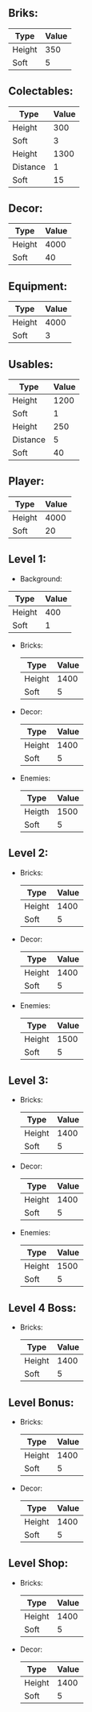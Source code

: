 ## Briks:

| Type   | Value |
| ------ | ----- |
| Height | 350   |
| Soft   | 5     |

## Colectables:

| Type     | Value |
| -------- | ----- |
| Height   | 300   |
| Soft     | 3     |
| Height   | 1300  |
| Distance | 1     |
| Soft     | 15    |

## Decor:

| Type   | Value |
| ------ | ----- |
| Height | 4000  |
| Soft   | 40    |

## Equipment:

| Type   | Value |
| ------ | ----- |
| Height | 4000  |
| Soft   | 3     |

## Usables:

| Type     | Value |
| -------- | ----- |
| Height   | 1200  |
| Soft     | 1     |
| Height   | 250   |
| Distance | 5     |
| Soft     | 40    |

## Player:

| Type   | Value |
| ------ | ----- |
| Height | 4000  |
| Soft   | 20    |

## Level 1:

- Background:

| Type   | Value |
| ------ | ----- |
| Height | 400   |
| Soft   | 1     |

- Bricks:
  
  | Type   | Value |
  | ------ | ----- |
  | Height | 1400  |
  | Soft   | 5     |

- Decor:
  
  | Type   | Value |
  | ------ | ----- |
  | Height | 1400  |
  | Soft   | 5     |

- Enemies:
  
  | Type   | Value |
  | ------ | ----- |
  | Heigth | 1500  |
  | Soft   | 5     |

## Level 2:

- Bricks:
  
  | Type   | Value |
  | ------ | ----- |
  | Height | 1400  |
  | Soft   | 5     |

- Decor:
  
  | Type   | Value |
  | ------ | ----- |
  | Height | 1400  |
  | Soft   | 5     |

- Enemies:
  
  | Type   | Value |
  | ------ | ----- |
  | Height | 1500  |
  | Soft   | 5     |

## Level 3:

- Bricks:
  
  | Type   | Value |
  | ------ | ----- |
  | Height | 1400  |
  | Soft   | 5     |

- Decor:
  
  | Type   | Value |
  | ------ | ----- |
  | Height | 1400  |
  | Soft   | 5     |

- Enemies:
  
  | Type   | Value |
  | ------ | ----- |
  | Height | 1500  |
  | Soft   | 5     |

## Level 4 Boss:

- Bricks:
  
  | Type   | Value |
  | ------ | ----- |
  | Height | 1400  |
  | Soft   | 5     |

## Level Bonus:

- Bricks:
  
  | Type   | Value |
  | ------ | ----- |
  | Height | 1400  |
  | Soft   | 5     |

- Decor:
  
  | Type   | Value |
  | ------ | ----- |
  | Height | 1400  |
  | Soft   | 5     |

## Level Shop:

- Bricks:
  
  | Type   | Value |
  | ------ | ----- |
  | Height | 1400  |
  | Soft   | 5     |

- Decor:
  
  | Type   | Value |
  | ------ | ----- |
  | Height | 1400  |
  | Soft   | 5     |